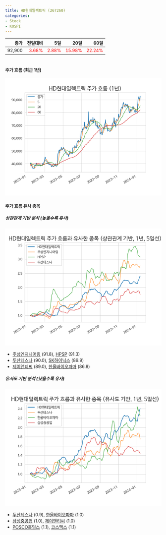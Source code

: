 ```yaml
---
title: HD현대일렉트릭 (267260)
categories:
- Stock
- KOSPI
---
```


|종가|전일대비|5일|20일|60일|
|---:|-------:|--:|---:|---:|
|92,900|<span style="color: red">3.68%</span>|<span style="color: red">2.88%</span>|<span style="color: red">15.98%</span>|<span style="color: red">22.24%</span>|

<!-- more -->
#
#### 주가 흐름 (최근 1년)
![267260](/assets/images/stock/267260.png)


#### 주가 흐름 유사 종목


##### 상관관계 기반 분석 (높을수록 유사)
![267260](/assets/images/stock/267260_corr.png)
- [주성엔지니어링](/036930/) (91.8), [HPSP](/403870/) (91.3)
- [두산테스나](/131970/) (90.0), [SK하이닉스](/000660/) (89.9)
- [제이앤티씨](/204270/) (89.0), [한올바이오파마](/009420/) (86.8)


##### 유사도 기반 분석 (낮을수록 유사)	
![267260](/assets/images/stock/267260_sim.png)
- [두산테스나](/131970/) (0.9), [한올바이오파마](/009420/) (1.0)
- [삼성중공업](/010140/) (1.0), [제이앤티씨](/204270/) (1.0)
- [POSCO홀딩스](/005490/) (1.1), [코스맥스](/192820/) (1.1)